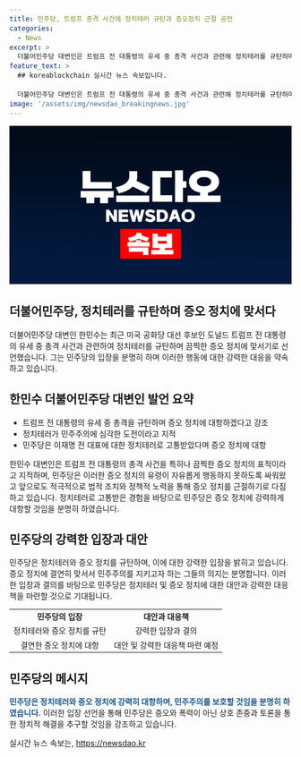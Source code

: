 ```yaml
---
title: 민주당, 트럼프 총격 사건에 정치테러 규탄과 증오정치 근절 공언
categories:
  - News
excerpt: >
  더불어민주당 대변인은 트럼프 전 대통령의 유세 중 총격 사건과 관련해 정치테러를 규탄하며 끔찍한 증오 정치의 유령이 배회하지 못하도록 싸우겠다고 강조했다. 이어 민주당은 이재명 전 대표에 대한 정치테러로 고통 받은 바 있고, 민주주의를 파괴하는 정치테러를 강력 규탄하며 증오 정치 근절을 위해 앞장설 것이라고 덧붙였다.
feature_text: >
  ## koreablockchain 실시간 뉴스 속보입니다.

  더불어민주당 대변인은 트럼프 전 대통령의 유세 중 총격 사건과 관련해 정치테러를 규탄하며 끔찍한 증오 정치의 유령이 배회하지 못하도록 싸우겠다고 강조했다. 이어 민주당은 이재명 전 대표에 대한 정치테러로 고통 받은 바 있고, 민주주의를 파괴하는 정치테러를 강력 규탄하며 증오 정치 근절을 위해 앞장설 것이라고 덧붙였다.
image: '/assets/img/newsdao_breakingnews.jpg'
---
```


<p><img src="/assets/img/newsdao_breakingnews.jpg" alt="koreablockchain 속보" /></p>

<h2>더불어민주당, 정치테러를 규탄하며 증오 정치에 맞서다</h2>

<p data-ke-size="size16">더불어민주당 대변인 한민수는 최근 미국 공화당 대선 후보인 도널드 트럼프 전 대통령의 유세 중 총격 사건과 관련하여 정치테러를 규탄하며 끔찍한 증오 정치에 맞서기로 선언했습니다. 그는 민주당의 입장을 분명히 하며 이러한 행동에 대한 강력한 대응을 약속하고 있습니다.</p>

<h2 data-ke-size="size24">한민수 더불어민주당 대변인 발언 요약</h2>

<ul>
  <li>트럼프 전 대통령의 유세 중 총격을 규탄하며 증오 정치에 대항하겠다고 강조</li>
  <li>정치테러가 민주주의에 심각한 도전이라고 지적</li>
  <li>민주당은 이재명 전 대표에 대한 정치테러로 고통받았다며 증오 정치에 대항</li>
</ul>

<p data-ke-size="size16">한민수 대변인은 트럼프 전 대통령의 총격 사건을 특히나 끔찍한 증오 정치의 표적이라고 지적하며, 민주당은 이러한 증오 정치의 유령이 자유롭게 행동하지 못하도록 싸워왔고 앞으로도 적극적으로 법적 조치와 정책적 노력을 통해 증오 정치를 근절하기로 다짐하고 있습니다. 정치테러로 고통받은 경험을 바탕으로 민주당은 증오 정치에 강력하게 대항할 것임을 분명히 하였습니다.</p>

<h2 data-ke-size="size24">민주당의 강력한 입장과 대안</h2>

<p data-ke-size="size16">민주당은 정치테러와 증오 정치를 규탄하며, 이에 대한 강력한 입장을 밝히고 있습니다. 증오 정치에 결연히 맞서서 민주주의를 지키고자 하는 그들의 의지는 분명합니다. 이러한 입장과 결의를 바탕으로 민주당은 정치테러 및 증오 정치에 대한 대안과 강력한 대응책을 마련할 것으로 기대됩니다.</p>

<table>
  <tr>
    <td style="text-align: center; height: 17px;"><b>민주당의 입장</b></td>
    <td style="text-align: center; height: 17px;"><b>대안과 대응책</b></td>
  </tr>
  <tr>
    <td style="text-align: center; height: 17px;">정치테러와 증오 정치를 규탄</td>
    <td style="text-align: center; height: 17px;">강력한 입장과 결의</td>
  </tr>
  <tr>
    <td style="text-align: center; height: 17px;">결연한 증오 정치에 대항</td>
    <td style="text-align: center; height: 17px;">대안 및 강력한 대응책 마련 예정</td>
  </tr>
</table>

<h2 data-ke-size="size24">민주당의 메시지</h2>

<p data-ke-size="size16"><b><span style="color: #1a5490;">민주당은 정치테러와 증오 정치에 강력히 대항하며, 민주주의를 보호할 것임을 분명히 하였습니다.</span></b> 이러한 입장 선언을 통해 민주당은 증오와 폭력이 아닌 상호 존중과 토론을 통한 정치적 해결을 추구할 것임을 강조하고 있습니다.</p>
실시간 뉴스 속보는, <a href="https://newsdao.kr" rel="dofollow">https://newsdao.kr</a>


